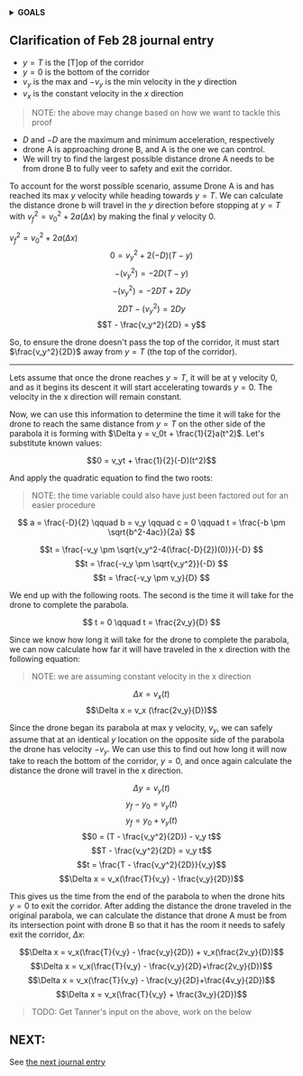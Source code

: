 <details>
  <summary><b>GOALS</b></summary>
# Goals

- [x] review last journal entry
  - [x] write short summary of last journal entry
  - [ ] make progress on last assignment
- [x] complete research abstract
  - [x] send it to tanner for review

> NOTE: (this journal entry is a clarification of the previous one, written on Feb 28)

</details>

## Clarification of Feb 28 journal entry

- $y = T$ is the \[T\]op of the corridor
- $y = 0$ is the bottom of the corridor
- $v_y$ is the max and $-v_y$ is the min velocity in the $y$ direction
- $v_x$ is the constant velocity in the $x$ direction

> NOTE: the above may change based on how we want to tackle this proof

- $D$ and $-D$ are the maximum and minimum acceleration, respectively
- drone A is approaching drone B, and A is the one we can control.
- We will try to find the largest possible distance drone A needs to be from
  drone B to fully veer to safety and exit the corridor.

To account for the worst possible scenario, assume Drone A is and has reached
its max $y$ velocity while heading towards $y=T$. We can calculate the distance
drone b will travel in the $y$ direction before stopping at $y=T$ with $v_f^2 =
v_0^2 + 2a(\Delta x)$ by making the final $y$ velocity 0.

$v_f^2 = v_0^2 + 2a(\Delta x)$
$$0 ={v_y}^2 + 2 (-D)(T-y)$$
$$-(v_y^2) = -2D(T-y)$$
$$-(v_y^2) = -2DT+2Dy$$
$$2DT-(v_y^2) = 2Dy$$
$$T - \frac{v_y^2}{2D} = y$$

So, to ensure the drone doesn't pass the top of the corridor, it must start
$\frac{v_y^2}{2D}$ away from $y = T$ (the top of the corridor).

---

Lets assume that once the drone reaches $y = T$, it will be at y velocity 0, and
as it begins its descent it will start accelerating towards $y = 0$. The
velocity in the x direction will remain constant.

Now, we can use this information to determine the time it will take for the
drone to reach the same distance from $y = T$ on the other side of the parabola
it is forming with $\Delta y = v_0t + \frac{1}{2}a(t^2)$. Let's substitute known
values:

$$0 = v_yt + \frac{1}{2}(-D)(t^2)$$

And apply the quadratic equation to find the two roots:

> NOTE: the time variable could also have just been factored out for an easier
> procedure

<!-- <details> -->
<!--   <summary><b>(collapsed here)</b></summary> -->

$$
a = \frac{-D}{2}
\qquad
b = v_y
\qquad
c = 0
\qquad
t = \frac{-b \pm \sqrt{b^2-4ac}}{2a}
$$

$$t = \frac{-v_y \pm \sqrt{v_y^2-4(\frac{-D}{2})(0)}}{-D} $$
$$t = \frac{-v_y \pm \sqrt{v_y^2}}{-D} $$
$$t = \frac{-v_y \pm v_y}{D} $$

<!-- </details> -->

We end up with the following roots. The second is the time it will take for the
drone to complete the parabola.

$$
t = 0
\qquad
t = \frac{2v_y}{D}
$$

Since we know how long it will take for the drone to complete the parabola, we
can now calculate how far it will have traveled in the x direction with the
following equation:

> NOTE: we are assuming constant velocity in the x direction

$$\Delta x =v_x(t)$$
$$\Delta x = v_x (\frac{2v_y}{D})$$

Since the drone began its parabola at max y velocity, $v_y$, we can safely assume
that at an identical $y$ location on the opposite side of the parabola the drone
has velocity $-v_y$. We can use this to find out how long it will now take to
reach the bottom of the corridor, $y = 0$, and once again calculate the distance
the drone will travel in the x direction.

$$\Delta y = v_y(t)$$
$$y_f - y_0= v_y(t)$$
$$y_f = y_0 + v_y(t)$$
$$0 = (T - \frac{v_y^2}{2D}) - v_y t$$
$$T - \frac{v_y^2}{2D} = v_y t$$
$$t = \frac{T - \frac{v_y^2}{2D}}{v_y}$$
$$\Delta x = v_x(\frac{T}{v_y} - \frac{v_y}{2D})$$

This gives us the time from the end of the parabola to when the drone hits $y=0$
to exit the corridor. After adding the distance the drone traveled in the
original parabola, we can calculate the distance that drone A must be from its
intersection point with drone B so that it has the room it needs to safely exit
the corridor, $\Delta x$:

$$\Delta x = v_x(\frac{T}{v_y} - \frac{v_y}{2D}) + v_x(\frac{2v_y}{D})$$
$$\Delta x = v_x(\frac{T}{v_y} - \frac{v_y}{2D}+\frac{2v_y}{D})$$
$$\Delta x = v_x(\frac{T}{v_y} - \frac{v_y}{2D}+\frac{4v_y}{2D})$$
$$\Delta x = v_x(\frac{T}{v_y} + \frac{3v_y}{2D})$$

> TODO: Get Tanner's input on the above, work on the below

## NEXT:

See [the next journal entry](2024-04-17.md)
